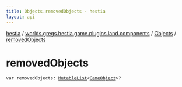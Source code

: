 ```yaml
---
title: Objects.removedObjects - hestia
layout: api
---
```


<div class='api-docs-breadcrumbs'><a href="../../index.html">hestia</a> / <a href="../index.html">worlds.gregs.hestia.game.plugins.land.components</a> / <a href="index.html">Objects</a> / <a href="./removed-objects.html">removedObjects</a></div>

# removedObjects

<div class="signature"><code><span class="keyword">var </span><span class="identifier">removedObjects</span><span class="symbol">: </span><a href="https://kotlinlang.org/api/latest/jvm/stdlib/kotlin.collections/-mutable-list/index.html"><span class="identifier">MutableList</span></a><span class="symbol">&lt;</span><a href="../../worlds.gregs.hestia.game.map/-game-object/index.html"><span class="identifier">GameObject</span></a><span class="symbol">&gt;</span><span class="symbol">?</span></code></div>
